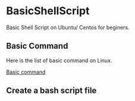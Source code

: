 # BasicShellScript
Basic Shell Script on Ubuntu/ Centos for beginers.

## Basic Command
Here is the list of basic command on Linux.	

[Basic command](basic.sh)


## Create a bash script file